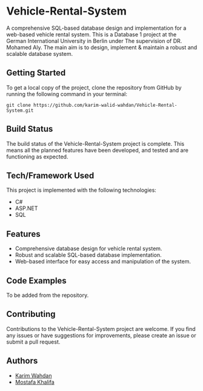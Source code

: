 # Vehicle-Rental-System

A comprehensive SQL-based database design and implementation for a web-based vehicle rental system. This is a Database 1 project at the German International University in Berlin under The supervision of DR. Mohamed Aly. The main aim is to design, implement & maintain a robust and scalable database system. 

## Getting Started

To get a local copy of the project, clone the repository from GitHub by running the following command in your terminal:

```
git clone https://github.com/karim-walid-wahdan/Vehicle-Rental-System.git
```

## Build Status

The build status of the Vehicle-Rental-System project is complete. This means all the planned features have been developed, and tested and are functioning as expected.

## Tech/Framework Used

This project is implemented with the following technologies:

- C#
- ASP.NET
- SQL

## Features

- Comprehensive database design for vehicle rental system.
- Robust and scalable SQL-based database implementation.
- Web-based interface for easy access and manipulation of the system.

## Code Examples

To be added from the repository.

## Contributing

Contributions to the Vehicle-Rental-System project are welcome. If you find any issues or have suggestions for improvements, please create an issue or submit a pull request.

## Authors

- [Karim Wahdan](https://github.com/karim-walid-wahdan)
- [Mostafa Khalifa](https://github.com/MostKhalifa)
